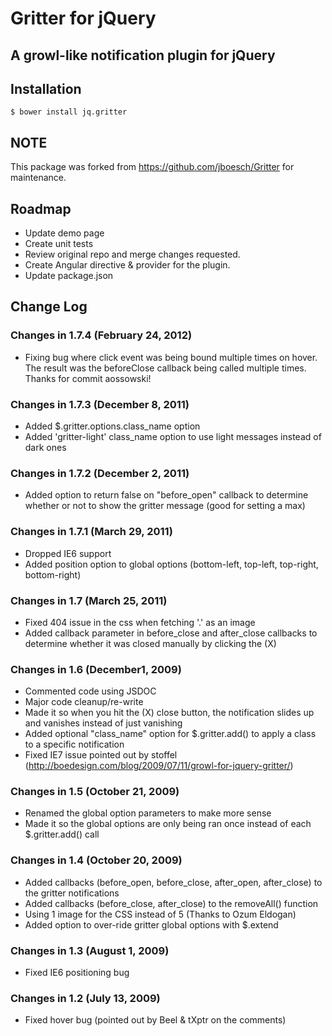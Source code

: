 # Gritter for jQuery 

A growl-like notification plugin for jQuery
-------------------------------------------
 

## Installation

    $ bower install jq.gritter

## NOTE  

This package was forked from https://github.com/jboesch/Gritter for maintenance. 

##  Roadmap

* Update demo page 
* Create unit tests
* Review original repo and merge changes requested.
* Create Angular directive & provider for the plugin.
* Update package.json

## Change Log


### Changes in 1.7.4 (February 24, 2012)

* Fixing bug where click event was being bound multiple times on hover. The result was the beforeClose callback being called multiple times. Thanks for commit aossowski!

### Changes in 1.7.3 (December 8, 2011)

* Added $.gritter.options.class_name option
* Added 'gritter-light' class_name option to use light messages instead of dark ones

### Changes in 1.7.2 (December 2, 2011)

* Added option to return false on "before_open" callback to determine whether or not to show the gritter message (good for setting a max)

### Changes in 1.7.1 (March 29, 2011)

* Dropped IE6 support
* Added position option to global options (bottom-left, top-left, top-right, bottom-right)

### Changes in 1.7 (March 25, 2011)

* Fixed 404 issue in the css when fetching '.' as an image
* Added callback parameter in before_close and after_close callbacks to determine whether it was closed manually by clicking the (X)

### Changes in 1.6 (December1, 2009)

* Commented code using JSDOC
* Major code cleanup/re-write
* Made it so when you hit the (X) close button, the notification slides up and vanishes instead of just vanishing
* Added optional "class_name" option for $.gritter.add() to apply a class to a specific notification
* Fixed IE7 issue pointed out by stoffel (http://boedesign.com/blog/2009/07/11/growl-for-jquery-gritter/) 

### Changes in 1.5 (October 21, 2009)

* Renamed the global option parameters to make more sense
* Made it so the global options are only being ran once instead of each $.gritter.add() call

### Changes in 1.4 (October 20, 2009)

* Added callbacks (before_open, before_close, after_open, after_close) to the gritter notifications
* Added callbacks (before_close, after_close) to the removeAll() function
* Using 1 image for the CSS instead of 5 (Thanks to Ozum Eldogan)
* Added option to over-ride gritter global options with $.extend

### Changes in 1.3 (August 1, 2009)

* Fixed IE6 positioning bug

### Changes in 1.2 (July 13, 2009)

* Fixed hover bug (pointed out by Beel & tXptr on the comments)
